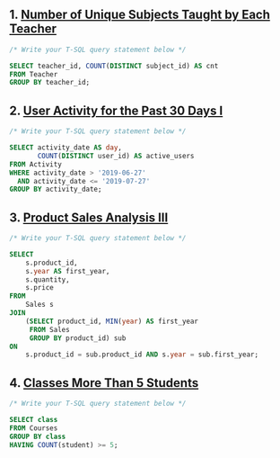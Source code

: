 
## 1. [Number of Unique Subjects Taught by Each Teacher](https://leetcode.com/problems/number-of-unique-subjects-taught-by-each-teacher/)

```sql
/* Write your T-SQL query statement below */

SELECT teacher_id, COUNT(DISTINCT subject_id) AS cnt
FROM Teacher
GROUP BY teacher_id;
```

## 2. [User Activity for the Past 30 Days I](https://leetcode.com/problems/user-activity-for-the-past-30-days-i/)

```sql
/* Write your T-SQL query statement below */

SELECT activity_date AS day, 
       COUNT(DISTINCT user_id) AS active_users
FROM Activity 
WHERE activity_date > '2019-06-27' 
  AND activity_date <= '2019-07-27'
GROUP BY activity_date;
```

## 3. [Product Sales Analysis III](https://leetcode.com/problems/product-sales-analysis-iii/)

```sql
/* Write your T-SQL query statement below */

SELECT 
    s.product_id,
    s.year AS first_year,
    s.quantity,
    s.price
FROM 
    Sales s
JOIN 
    (SELECT product_id, MIN(year) AS first_year
     FROM Sales
     GROUP BY product_id) sub
ON 
    s.product_id = sub.product_id AND s.year = sub.first_year;
```

## 4. [Classes More Than 5 Students](https://leetcode.com/problems/classes-more-than-5-students/)

```sql
/* Write your T-SQL query statement below */

SELECT class
FROM Courses
GROUP BY class
HAVING COUNT(student) >= 5;
```